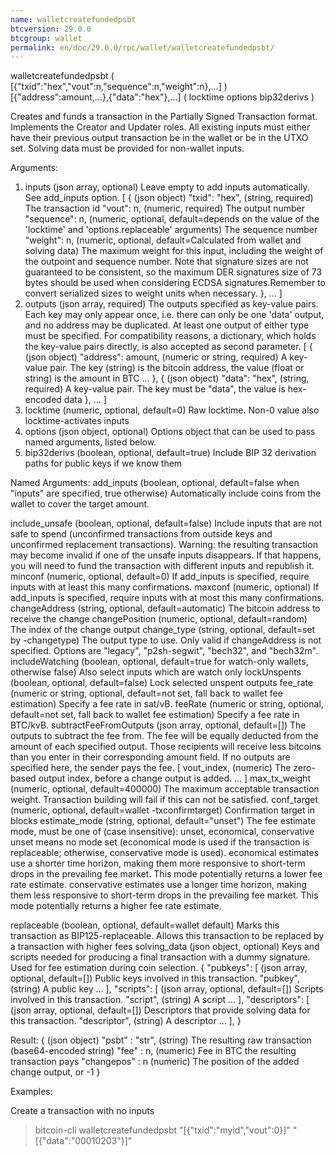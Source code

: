 ```yaml
---
name: walletcreatefundedpsbt
btcversion: 29.0.0
btcgroup: wallet
permalink: en/doc/29.0.0/rpc/wallet/walletcreatefundedpsbt/
---
```


walletcreatefundedpsbt ( [{"txid":"hex","vout":n,"sequence":n,"weight":n},...] ) [{"address":amount,...},{"data":"hex"},...] ( locktime options bip32derivs )

Creates and funds a transaction in the Partially Signed Transaction format.
Implements the Creator and Updater roles.
All existing inputs must either have their previous output transaction be in the wallet
or be in the UTXO set. Solving data must be provided for non-wallet inputs.

Arguments:
1. inputs                      (json array, optional) Leave empty to add inputs automatically. See add_inputs option.
     [
       {                       (json object)
         "txid": "hex",        (string, required) The transaction id
         "vout": n,            (numeric, required) The output number
         "sequence": n,        (numeric, optional, default=depends on the value of the 'locktime' and 'options.replaceable' arguments) The sequence number
         "weight": n,          (numeric, optional, default=Calculated from wallet and solving data) The maximum weight for this input, including the weight of the outpoint and sequence number. Note that signature sizes are not guaranteed to be consistent, so the maximum DER signatures size of 73 bytes should be used when considering ECDSA signatures.Remember to convert serialized sizes to weight units when necessary.
       },
       ...
     ]
2. outputs                     (json array, required) The outputs specified as key-value pairs.
                               Each key may only appear once, i.e. there can only be one 'data' output, and no address may be duplicated.
                               At least one output of either type must be specified.
                               For compatibility reasons, a dictionary, which holds the key-value pairs directly, is also
                               accepted as second parameter.
     [
       {                       (json object)
         "address": amount,    (numeric or string, required) A key-value pair. The key (string) is the bitcoin address,
                               the value (float or string) is the amount in BTC
         ...
       },
       {                       (json object)
         "data": "hex",        (string, required) A key-value pair. The key must be "data", the value is hex-encoded data
       },
       ...
     ]
3. locktime                    (numeric, optional, default=0) Raw locktime. Non-0 value also locktime-activates inputs
4. options                     (json object, optional) Options object that can be used to pass named arguments, listed below.
5. bip32derivs                 (boolean, optional, default=true) Include BIP 32 derivation paths for public keys if we know them

Named Arguments:
add_inputs                 (boolean, optional, default=false when "inputs" are specified, true otherwise) Automatically include coins from the wallet to cover the target amount.
                           
include_unsafe             (boolean, optional, default=false) Include inputs that are not safe to spend (unconfirmed transactions from outside keys and unconfirmed replacement transactions).
                           Warning: the resulting transaction may become invalid if one of the unsafe inputs disappears.
                           If that happens, you will need to fund the transaction with different inputs and republish it.
minconf                    (numeric, optional, default=0) If add_inputs is specified, require inputs with at least this many confirmations.
maxconf                    (numeric, optional) If add_inputs is specified, require inputs with at most this many confirmations.
changeAddress              (string, optional, default=automatic) The bitcoin address to receive the change
changePosition             (numeric, optional, default=random) The index of the change output
change_type                (string, optional, default=set by -changetype) The output type to use. Only valid if changeAddress is not specified. Options are "legacy", "p2sh-segwit", "bech32", and "bech32m".
includeWatching            (boolean, optional, default=true for watch-only wallets, otherwise false) Also select inputs which are watch only
lockUnspents               (boolean, optional, default=false) Lock selected unspent outputs
fee_rate                   (numeric or string, optional, default=not set, fall back to wallet fee estimation) Specify a fee rate in sat/vB.
feeRate                    (numeric or string, optional, default=not set, fall back to wallet fee estimation) Specify a fee rate in BTC/kvB.
subtractFeeFromOutputs     (json array, optional, default=[]) The outputs to subtract the fee from.
                           The fee will be equally deducted from the amount of each specified output.
                           Those recipients will receive less bitcoins than you enter in their corresponding amount field.
                           If no outputs are specified here, the sender pays the fee.
     [
       vout_index,         (numeric) The zero-based output index, before a change output is added.
       ...
     ]
max_tx_weight              (numeric, optional, default=400000) The maximum acceptable transaction weight.
                           Transaction building will fail if this can not be satisfied.
conf_target                (numeric, optional, default=wallet -txconfirmtarget) Confirmation target in blocks
estimate_mode              (string, optional, default="unset") The fee estimate mode, must be one of (case insensitive):
                           unset, economical, conservative 
                           unset means no mode set (economical mode is used if the transaction is replaceable;
                           otherwise, conservative mode is used). 
                           economical estimates use a shorter time horizon, making them more
                           responsive to short-term drops in the prevailing fee market. This mode
                           potentially returns a lower fee rate estimate.
                           conservative estimates use a longer time horizon, making them
                           less responsive to short-term drops in the prevailing fee market. This mode
                           potentially returns a higher fee rate estimate.
                           
replaceable                (boolean, optional, default=wallet default) Marks this transaction as BIP125-replaceable.
                           Allows this transaction to be replaced by a transaction with higher fees
solving_data               (json object, optional) Keys and scripts needed for producing a final transaction with a dummy signature.
                           Used for fee estimation during coin selection.
     {
       "pubkeys": [        (json array, optional, default=[]) Public keys involved in this transaction.
         "pubkey",         (string) A public key
         ...
       ],
       "scripts": [        (json array, optional, default=[]) Scripts involved in this transaction.
         "script",         (string) A script
         ...
       ],
       "descriptors": [    (json array, optional, default=[]) Descriptors that provide solving data for this transaction.
         "descriptor",     (string) A descriptor
         ...
       ],
     }

Result:
{                     (json object)
  "psbt" : "str",     (string) The resulting raw transaction (base64-encoded string)
  "fee" : n,          (numeric) Fee in BTC the resulting transaction pays
  "changepos" : n     (numeric) The position of the added change output, or -1
}

Examples:

Create a transaction with no inputs
> bitcoin-cli walletcreatefundedpsbt "[{\"txid\":\"myid\",\"vout\":0}]" "[{\"data\":\"00010203\"}]"


